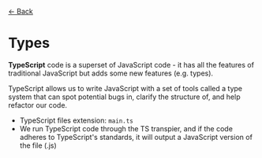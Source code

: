 [&larr; Back](./README.md)

# Types

**TypeScript** code is a superset of JavaScript code - it has all the features of traditional JavaScript but adds some new features (e.g. types).

TypeScript allows us to write JavaScript with a set of tools called a type system that can spot potential bugs in, clarify the structure of, and help refactor our code.

- TypeScript files extension: `main.ts`
- We run TypeScript code through the TS transpier, and if the code adheres to TypeScript's standards, it will output a JavaScript version of the file (.js)
